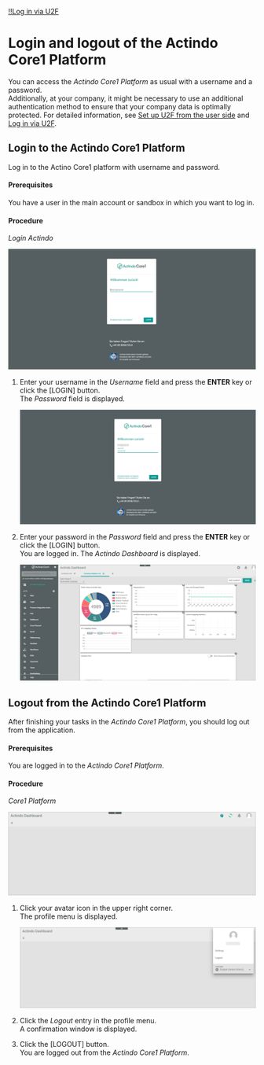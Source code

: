   
[!!Log in via U2F](./01b_U2FLogin.md)

# Login and logout of the Actindo Core1 Platform 

You can access the *Actindo Core1 Platform* as usual with a username and a password.    
Additionally, at your company, it might be necessary to use an additional authentication method to ensure that your company data is optimally protected. For detailed information, see [Set up U2F from the user side](../UsingCore1/01a_UserSetupActindo.md) and [Log in via U2F](./01b_U2FLogin.md).


## Login to the Actindo Core1 Platform

Log in to the Actino Core1 platform with username and password.


#### Prerequisites

You have a user in the main account or sandbox in which you want to log in. 

#### Procedure

*Login Actindo*

![Login username](../../Assets/Screenshots/Core1Platform/UsingCore1/LoginUserName.png "[Login username]")

1. Enter your username in the *Username* field and press the **ENTER** key or click the [LOGIN] button.   
    The *Password* field is displayed.

    ![Login password](../../Assets/Screenshots/Core1Platform/UsingCore1/LoginPassword.png "[Login password]")

2. Enter your password in the *Password* field and press the **ENTER** key or click the [LOGIN] button.  
  You are logged in. The *Actindo Dashboard* is displayed.

    ![Actindo dashboard](../../Assets/Screenshots/Core1Platform/UsingDocumentation/DocumentationHelpLink.png "[Actindo dashboard]")



## Logout from the Actindo Core1 Platform

After finishing your tasks in the *Actindo Core1 Platform*, you should log out from the application.   

#### Prerequisites

You are logged in to the *Actindo Core1 Platform*.  

#### Procedure

*Core1 Platform*

![Core1 Platform](../../Assets/Screenshots/Core1Platform/Core1.png "[Core1 Platform]")

 1. Click your avatar icon in the upper right corner.   
    The profile menu is displayed.

    ![Profile menu](../../Assets/Screenshots/Core1Platform/UsingCore1/ProfileMenu.png "[Profile menu]")

2. Click the *Logout* entry in the profile menu.   
    A confirmation window is displayed.  

3. Click the [LOGOUT] button.   
    You are logged out from the *Actindo Core1 Platform*.